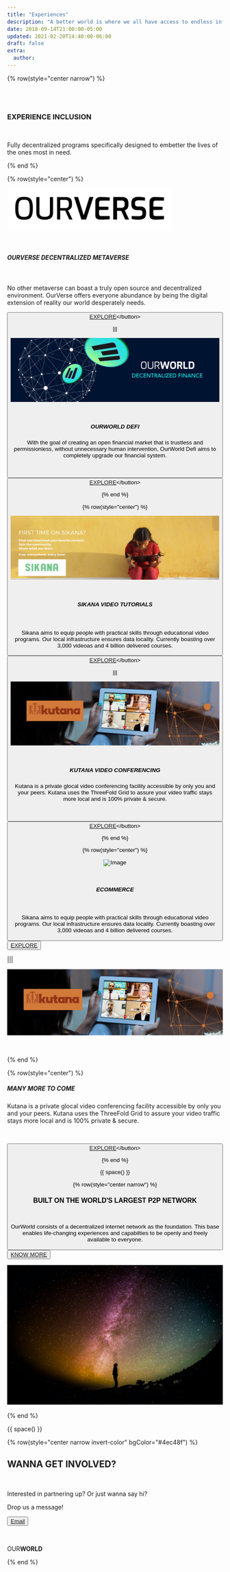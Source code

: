 ```yaml
---
title: "Experiences"
description: "A better world is where we all have access to endless information and opportunities."
date: 2018-09-14T21:00:00-05:00
updated: 2021-02-20T14:40:00-06:00
draft: false
extra:
  author:
---
```


{% row(style="center narrow") %}

<br>
<br>

### EXPERIENCE INCLUSION

<br/>

Fully decentralized programs specifically designed to embetter the lives of the ones most in need.

{% end %}

{% row(style="center") %}

![Image](Ourverse-logo.png)

<br>

##### OURVERSE DECENTRALIZED METAVERSE

<br>

No other metaverse can boast a truly open source and decentralized environment. OurVerse offers everyone abundance by being the digital extension of reality our world desperately needs.

<button>[EXPLORE]("https://ourverse.tf")</button>

|||

![Image](OW_Defi.jpg)

<br>

##### OURWORLD DEFI

With the goal of creating an open financial market that is trustless and permissionless, without unnecessary human intervention, OurWorld Defi aims to completely upgrade our financial system.

<br>

<button>[EXPLORE]("https://ourverse.tf")</button>

{% end %}

{% row(style="center") %}

![Image](OW_Sikana.jpeg)

<br>

##### SIKANA VIDEO TUTORIALS

<br>

Sikana aims to equip people with practical skills through educational video programs. Our local infrastructure ensures data locality.
Currently boasting over 3,000 videoas and 4 billion delivered courses.

<button>[EXPLORE]("https://sikana.tv")</button>

|||

![Image](OW_Kutana.jpg)

<br>

##### KUTANA VIDEO CONFERENCING

Kutana is a private glocal video conferencing facility accessible by only you and your peers. Kutana uses the ThreeFold Grid to assure your video traffic stays more local and is 100% private & secure.  

<br>

<button>[EXPLORE]("https://ourverse.tf")</button>

{% end %}

{% row(style="center") %}

![Image](OW_Sikana.jpg)

<br>

##### ECOMMERCE

<br>

Sikana aims to equip people with practical skills through educational video programs. Our local infrastructure ensures data locality.
Currently boasting over 3,000 videoas and 4 billion delivered courses.

<button>[EXPLORE]("https://.tf")</button>

|||

![Image](OW_Kutana.jpg)

<br>

{% end %}

{% row(style="center") %}

##### MANY MORE TO COME

Kutana is a private glocal video conferencing facility accessible by only you and your peers. Kutana uses the ThreeFold Grid to assure your video traffic stays more local and is 100% private & secure.  

<br>

<button>[EXPLORE]("https://ourverse.tf")</button>

{% end %}

{{ space() }}

{% row(style="center narrow") %}

### BUILT ON THE WORLD'S LARGEST P2P NETWORK

<br>

OurWorld consists of a decentralized internet network as the foundation. This base enables life-changing experiences and capabilties to be openly and freely available to everyone.

<button>[KNOW MORE]("/platform")</button>

![Image](OW_lp1.jpg)

{% end %}

{{ space() }}

{% row(style="center narrow invert-color" bgColor="#4ec48f") %}

## WANNA GET **INVOLVED?**

<br/>

Interested in partnering up? Or just wanna say hi?

Drop us a message!

<button>[Email](mailto:info@ourverse.tf)</button>

<br>

OUR**WORLD**

{% end %}
